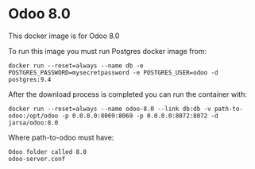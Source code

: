 Odoo 8.0
========

This docker image is for Odoo 8.0

To run this image you must run Postgres docker image from:

    docker run --reset=always --name db -e POSTGRES_PASSWORD=mysecretpassword -e POSTGRES_USER=odoo -d postgres:9.4

After the download process is completed you can run the container with:

    docker run --reset=always --name odoo-8.0 --link db:db -v path-to-odoo:/opt/odoo -p 0.0.0.0:8069:8069 -p 0.0.0.0:8072:8072 -d jarsa/odoo:8.0

Where path-to-odoo must have:
    
    Odoo folder called 8.0
    odoo-server.conf